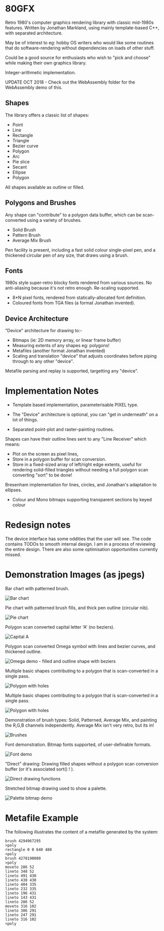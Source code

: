 80GFX
=====

Retro 1980's computer graphics rendering library with classic mid-1980s features.
Written by Jonathan Markland, using mainly template-based C++, with separated
architecture.

May be of interest to eg: hobby OS writers who would like some routines
that do software-rendering without dependencies on loads of other stuff.

Could be a good source for enthusiasts who wish to "pick and choose" while
making their own graphics library.

Integer-arithmetic implementation.


UPDATE OCT 2018 - Check out the WebAssembly folder for the WebAssembly demo of this.



Shapes
------

The library offers a classic list of shapes:

- Point
- Line
- Rectangle
- Triangle
- Bezier curve
- Polygon
- Arc
- Pie slice
- Secant
- Ellipse
- Polygon 

All shapes available as outline or filled.



Polygons and Brushes
--------------------

Any shape can "contribute" to a polygon data buffer, which can be 
scan-converted using a variety of brushes.

- Solid Brush
- Pattern Brush
- Average Mix Brush

Pen facility is present, including a fast solid colour single-pixel pen,
and a thickened circular pen of any size, that draws using a brush.



Fonts
-----

1980s style super-retro blocky fonts rendered from various sources.
No anti-aliasing because it's not retro enough.
Re-scaling supported.

- 8*N pixel fonts, rendered from statically-allocated font definition.
- Coloured fonts from TGA files (a format Jonathan invented).



Device Architecture
-------------------

"Device" architecture for drawing to:-

- Bitmaps (ie: 2D memory array, or linear frame buffer)
- Measuring extents of any shapes  eg: polygons!
- Metafiles  (another format Jonathan invented)
- Scaling and translation "device" that adjusts coordinates before piping 
  through to any other "device".

Metafile parsing and replay is supported, targetting any "device".



Implementation Notes
====================

- Template based implementation, parameterisable PIXEL type.

- The "Device" architecture is optional, you can "get in underneath"
  on a lot of things.

- Separated point-plot and raster-painting routines.

Shapes can have their outline lines sent to any "Line Receiver"
which means:

- Plot on the screen as pixel lines, 
- Store in a polygon buffer for scan conversion.
- Store in a fixed-sized array of left/right edge extents, useful
  for rendering solid-filled triangles without needing a full
  polygon scan converting "sort" to be done!

Bresenham implementation for lines, circles, and Jonathan's 
adaptation to ellipses.


- Colour and Mono bitmaps supporting transparent sections by keyed colour


Redesign notes
==============
The device interface has some oddities that the user will see.
The code contains TODOs to smooth internal design.  I am in a 
process of reviewing the entire design.
There are also some optimisation opportunities currently missed.


Demonstration Images (as jpegs)
===============================

Bar chart with patterned brush.

![Bar chart](/WebImages/BarChart.jpg)

Pie chart with patterned brush fills, and thick pen outline (circular nib).

![Pie chart](/WebImages/PieChart.jpg)

Polygon scan converted capital letter 'A' (no beziers).

![Capital A](/WebImages/CapitalA.jpg)

Polygon scan converted Omega symbol with lines and 
bezier curves, and thickened outline.

![Omega demo - filled and outline shape with beziers](/WebImages/Omega.jpg)

Multiple basic shapes contributing to a polygon that is 
scan-converted in a single pass.

![Polygon with holes](/WebImages/PolyWithHoles.jpg)

Multiple basic shapes contributing to a polygon that is 
scan-converted in a single pass.

![Polygon with holes](/WebImages/PolyWithHoles2.jpg)

Demonstration of brush types: Solid, Patterned, Average Mix, 
and painting the R,G,B channels independently.  Average Mix isn't
very retro, but its in!

![Brushes](/WebImages/Brushes.jpg)

Font demonstration.  Bitmap fonts supported, of user-definable formats.

![Font demo](/WebImages/FontDemo.jpg)

"Direct" drawing:  Drawing filled shapes without a polygon scan 
conversion buffer (or it's associated sort() ! ).

![Direct drawing functions](/WebImages/DirectFunctionsDemo.jpg)

Stretched bitmap drawing used to show a palette.

![Palette bitmap demo](/WebImages/PaletteDemo.jpg)


Metafile Example
================

The following illustrates the content of a metafile generated by the system:

    brush 4294967295
    >poly
    rectangle 0 0 640 480
    <poly
    brush 4278190080
    >poly
    moveto 286 52
    lineto 348 52
    lineto 491 430
    lineto 438 430
    lineto 404 335
    lineto 232 335
    lineto 196 431
    lineto 143 431
    lineto 286 52
    moveto 316 102
    lineto 386 291
    lineto 247 291
    lineto 316 102
    <poly


